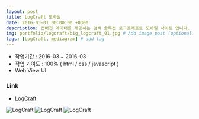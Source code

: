 ```yaml
---
layout: post
title: LogCraft 모바일
date: 2016-03-01 00:00:00 +0300
description: 컨버전 데이터를 제공하는 검색 솔루션 로그프래프트 모바일 사이트 입니다.
img: portfolio/logcraft/big_logcraft_01.jpg # Add image post (optional)
tags: [LogCraft, mediagram] # add tag
---
```


- 작업기간 : 2016-03 ~ 2016-03
- 작업 기여도 : 100% ( html / css / javascript )
- Web View UI

### Link

- [LogCraft ][link]

![LogCraft]({{site.baseurl}}/assets/img/portfolio/logcraft/big_logcraft_02.jpg)
![LogCraft]({{site.baseurl}}/assets/img/portfolio/logcraft/big_logcraft_03.jpg)
![LogCraft]({{site.baseurl}}/assets/img/portfolio/logcraft/big_logcraft_04.jpg)



[link]: https://testype.asuscomm.com/sohappy/work/LogCraft_m/views/index.html
